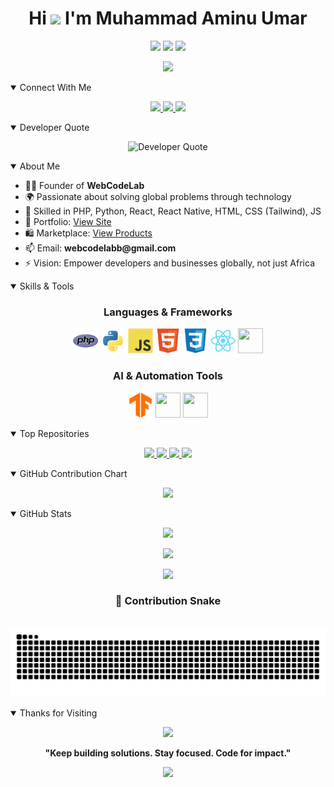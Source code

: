 <h1 align="center">Hi <img src="https://user-images.githubusercontent.com/44104676/173990923-48b66056-0bff-472a-b5bf-faab4146e950.gif" height="40"> I'm Muhammad Aminu Umar</h1>

<p align="center">
    <img src="https://img.shields.io/badge/Focus-Web/App%20Development-C2FFC7?style=flat" />
    <img src="https://img.shields.io/badge/Focus-AI/ML%20Development-CB9DF0?style=flat" />
    <img src="https://img.shields.io/badge/Focus-Automation-C2FFC7?style=flat" />
</p>

<p align="center">
    <img src="https://komarev.com/ghpvc/?username=webcodelab&label=Profile%20Views&color=000000&style=flat&labelColor=C2FFC7" />
</p>

<details open>
<summary>Connect With Me</summary>
<p align="center">
    <a href="https://www.linkedin.com/in/webcodelab">
        <img src="https://img.shields.io/badge/LinkedIn-0077B5?style=for-the-badge&logo=linkedin&logoColor=white" />
    </a>
    <a href="https://t.me/+2348101106111">
        <img src="https://img.shields.io/badge/Telegram-0088CC?style=for-the-badge&logo=telegram&logoColor=white" />
    </a>
    <a href="https://wa.me/2348101106111">
        <img src="https://img.shields.io/badge/WhatsApp-25D366?style=for-the-badge&logo=whatsapp&logoColor=white" />
    </a>
</p>
</details>

<details open>
<summary>Developer Quote</summary>
<p align="center">
    <img src="https://readme-typing-svg.demolab.com?font=Fira+Code&duration=3000&pause=2000&color=C2FFC7&center=true&vCenter=true&random=false&width=800&lines=Building+for+Africa,+Aiming+for+the+World;Solving+Real-World+Problems+with+Code." alt="Developer Quote"/>
</p>
</details>

<details open>
<summary>About Me</summary>
<ul>
<li>👨‍💻 Founder of <strong>WebCodeLab</strong></li>
<li>🌍 Passionate about solving global problems through technology</li>
<li>🔧 Skilled in PHP, Python, React, React Native, HTML, CSS (Tailwind), JS</li>
<li>📁 Portfolio: <a href="https://webcodelab.com.ng/">View Site</a></li>
<li>🛍 Marketplace: <a href="https://webcodelab.com.ng/marketplace/">View Products</a></li>
<li>📫 Email: <strong>webcodelabb@gmail.com</strong></li>
<li>⚡ Vision: Empower developers and businesses globally, not just Africa</li>
</ul>
</details>

<details open>
<summary>Skills & Tools</summary>
<h3 align="center">Languages & Frameworks</h3>
<p align="center">
    <img src="https://raw.githubusercontent.com/devicons/devicon/master/icons/php/php-original.svg" width="40" height="40"/>
    <img src="https://raw.githubusercontent.com/devicons/devicon/master/icons/python/python-original.svg" width="40" height="40"/>
    <img src="https://raw.githubusercontent.com/devicons/devicon/master/icons/javascript/javascript-original.svg" width="40" height="40"/>
    <img src="https://raw.githubusercontent.com/devicons/devicon/master/icons/html5/html5-original.svg" width="40" height="40"/>
    <img src="https://raw.githubusercontent.com/devicons/devicon/master/icons/css3/css3-original.svg" width="40" height="40"/>
    <img src="https://raw.githubusercontent.com/devicons/devicon/master/icons/react/react-original.svg" width="40" height="40"/>
    <img src="https://www.vectorlogo.zone/logos/tailwindcss/tailwindcss-icon.svg" width="40" height="40"/>
</p>

<h3 align="center">AI & Automation Tools</h3>
<p align="center">
    <img src="https://raw.githubusercontent.com/devicons/devicon/master/icons/tensorflow/tensorflow-original.svg" width="40" height="40"/>
    <img src="https://www.vectorlogo.zone/logos/pytorch/pytorch-icon.svg" width="40" height="40"/>
    <img src="https://www.vectorlogo.zone/logos/opencv/opencv-icon.svg" width="40" height="40"/>
</p>
</details>

<details open>
<summary>Top Repositories</summary>
<p align="center">
    <a href="https://github.com/webcodelabb/KnowledgeOps-AI">
        <img src="https://github-readme-stats.vercel.app/api/pin/?username=webcodelabb&repo=KnowledgeOps-AI&theme=dark&title_color=C2FFC7&icon_color=CB9DF0&text_color=ffffff&bg_color=000000" />
    </a>
    <a href="https://github.com/webcodelabb/InsightAI">
        <img src="https://github-readme-stats.vercel.app/api/pin/?username=webcodelabb&repo=InsightAI&theme=dark&title_color=C2FFC7&icon_color=CB9DF0&text_color=ffffff&bg_color=000000" />
    </a>
    <a href="https://github.com/webcodelabb/AI-Resume-Ranker-API">
        <img src="https://github-readme-stats.vercel.app/api/pin/?username=webcodelabb&repo=AI-Resume-Ranker-API&theme=dark&title_color=C2FFC7&icon_color=CB9DF0&text_color=ffffff&bg_color=000000" />
    </a>
    <a href="https://github.com/webcodelab/fake-review-detector">
        <img src="https://github-readme-stats.vercel.app/api/pin/?username=webcodelabb&repo=fake-review-detector&theme=dark&title_color=C2FFC7&icon_color=CB9DF0&text_color=ffffff&bg_color=000000" />
    </a>
</p>
</details>

<details open>
<summary>GitHub Contribution Chart</summary>
<p align="center">
    <img src="https://github-readme-activity-graph.vercel.app/graph?username=webcodelabb&theme=github-compact&area=true&hide_border=true&custom_title=Contribution%20Graph&bg_color=000000&color=C2FFC7&line=CB9DF0&point=C2FFC7&area_color=CB9DF0" />
</p>
</details>

<details open>
<summary>GitHub Stats</summary>
<p align="center">
    <img src="https://github-readme-stats.vercel.app/api?username=webcodelabb&show_icons=true&theme=dark&title_color=C2FFC7&icon_color=CB9DF0&text_color=ffffff&bg_color=000000" />
</p>
<p align="center">
    <img src="https://streak-stats.demolab.com?user=webcodelabb&theme=dark&ring=C2FFC7&fire=CB9DF0&currStreakLabel=C2FFC7" />
</p>
<p align="center">
    <img src="https://github-profile-trophy.vercel.app/?username=webcodelabb&theme=dark&column=-1&title_color=C2FFC7&icon_color=CB9DF0&text_color=ffffff&bg_color=000000" />
<h3 align="center">🐍 Contribution Snake</h3>
<p align="center">
  <img src="https://raw.githubusercontent.com/webcodelabb/webcodelabb/output/github-contribution-grid-snake.svg" alt="snake animation" />
</p>

</details>

<details open>
<summary>Thanks for Visiting</summary>
<p align="center">
    <img src="https://capsule-render.vercel.app/api?type=waving&color=C2FFC7&height=120&section=header&text=Thanks%20for%20visiting!&fontSize=30&fontColor=000000&animation=twinkling"/>
</p>
<p align="center"><strong>"Keep building solutions. Stay focused. Code for impact."</strong></p>
<p align="center">
    <img src="https://capsule-render.vercel.app/api?type=waving&color=gradient&customColorList=2,12,18,20,26&height=60&section=footer"/>
</p>
</details>
